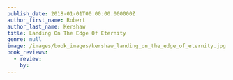 ```yaml
---
publish_date: 2018-01-01T00:00:00.000000Z
author_first_name: Robert
author_last_name: Kershaw
title: Landing On The Edge Of Eternity
genre: null
image: /images/book_images/kershaw_landing_on_the_edge_of_eternity.jpg
book_reviews:
  - review: 
    by: 
---
```

